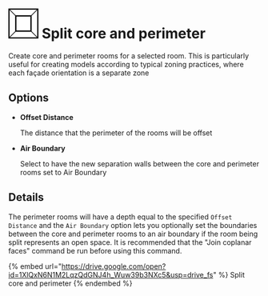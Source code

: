 # ![](../../.gitbook/assets/core-pr.svg) Split core and perimeter

Create core and perimeter rooms for a selected room. This is particularly useful for creating models according to typical zoning practices, where each façade orientation is a separate zone

## Options

* **Offset Distance**

  The distance that the perimeter of the rooms will be offset

* **Air Boundary**

  Select to have the new separation walls between the core and perimeter rooms set to Air Boundary

## Details

The perimeter rooms will have a depth equal to the specified `Offset Distance` and the `Air Boundary` option lets you optionally set the boundaries between the core and perimeter rooms to an air boundary if the room being split represents an open space. It is recommended that the "Join coplanar faces" command be run before using this command.

{% embed url="https://drive.google.com/open?id=1XlQxN6N1M2LqzQdGNJ4h_Wuw39b3NXc5&usp=drive_fs" %}
Split core and perimeter
{% endembed %}